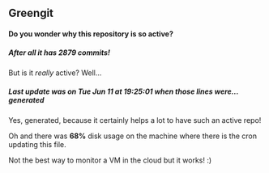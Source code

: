 ## Greengit

#### Do you wonder why this repository is so active?

##### After all it has 2879 commits!

But is it *really* active? Well...

##### Last update was on Tue Jun 11 at 19:25:01 when those lines were... generated

Yes, generated, because it certainly helps a lot to have such an active repo!

Oh and there was **68%** disk usage on the machine
where there is the cron updating this file.

Not the best way to monitor a VM in the cloud but it works! :)
